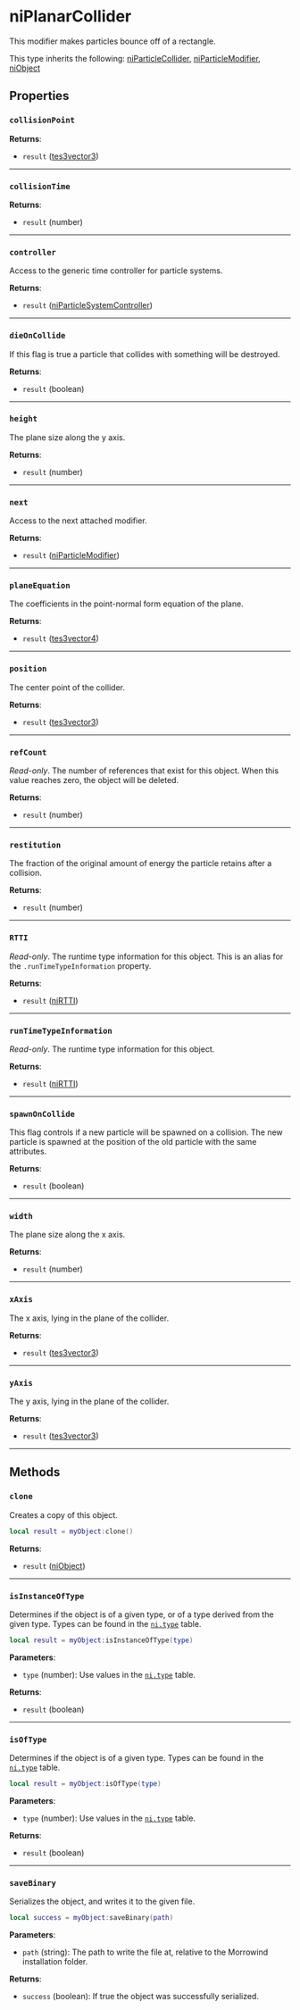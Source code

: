 # niPlanarCollider
<div class="search_terms" style="display: none">niplanarcollider, planarcollider</div>

<!---
	This file is autogenerated. Do not edit this file manually. Your changes will be ignored.
	More information: https://github.com/MWSE/MWSE/tree/master/docs
-->

This modifier makes particles bounce off of a rectangle.

This type inherits the following: [niParticleCollider](../../types/niParticleCollider), [niParticleModifier](../../types/niParticleModifier), [niObject](../../types/niObject)
## Properties

### `collisionPoint`
<div class="search_terms" style="display: none">collisionpoint</div>



**Returns**:

* `result` ([tes3vector3](../../types/tes3vector3))

***

### `collisionTime`
<div class="search_terms" style="display: none">collisiontime</div>



**Returns**:

* `result` (number)

***

### `controller`
<div class="search_terms" style="display: none">controller</div>

Access to the generic time controller for particle systems.

**Returns**:

* `result` ([niParticleSystemController](../../types/niParticleSystemController))

***

### `dieOnCollide`
<div class="search_terms" style="display: none">dieoncollide</div>

If this flag is true a particle that collides with something will be destroyed.

**Returns**:

* `result` (boolean)

***

### `height`
<div class="search_terms" style="display: none">height</div>

The plane size along the y axis.

**Returns**:

* `result` (number)

***

### `next`
<div class="search_terms" style="display: none">next</div>

Access to the next attached modifier.

**Returns**:

* `result` ([niParticleModifier](../../types/niParticleModifier))

***

### `planeEquation`
<div class="search_terms" style="display: none">planeequation</div>

The coefficients in the point-normal form equation of the plane.

**Returns**:

* `result` ([tes3vector4](../../types/tes3vector4))

***

### `position`
<div class="search_terms" style="display: none">position</div>

The center point of the collider.

**Returns**:

* `result` ([tes3vector3](../../types/tes3vector3))

***

### `refCount`
<div class="search_terms" style="display: none">refcount</div>

*Read-only*. The number of references that exist for this object. When this value reaches zero, the object will be deleted.

**Returns**:

* `result` (number)

***

### `restitution`
<div class="search_terms" style="display: none">restitution</div>

The fraction of the original amount of energy the particle retains after a collision.

**Returns**:

* `result` (number)

***

### `RTTI`
<div class="search_terms" style="display: none">rtti</div>

*Read-only*. The runtime type information for this object. This is an alias for the `.runTimeTypeInformation` property.

**Returns**:

* `result` ([niRTTI](../../types/niRTTI))

***

### `runTimeTypeInformation`
<div class="search_terms" style="display: none">runtimetypeinformation</div>

*Read-only*. The runtime type information for this object.

**Returns**:

* `result` ([niRTTI](../../types/niRTTI))

***

### `spawnOnCollide`
<div class="search_terms" style="display: none">spawnoncollide</div>

This flag controls if a new particle will be spawned on a collision. The new particle is spawned at the position of the old particle with the same attributes.

**Returns**:

* `result` (boolean)

***

### `width`
<div class="search_terms" style="display: none">width</div>

The plane size along the x axis.

**Returns**:

* `result` (number)

***

### `xAxis`
<div class="search_terms" style="display: none">xaxis</div>

The x axis, lying in the plane of the collider.

**Returns**:

* `result` ([tes3vector3](../../types/tes3vector3))

***

### `yAxis`
<div class="search_terms" style="display: none">yaxis</div>

The y axis, lying in the plane of the collider.

**Returns**:

* `result` ([tes3vector3](../../types/tes3vector3))

***

## Methods

### `clone`
<div class="search_terms" style="display: none">clone</div>

Creates a copy of this object.

```lua
local result = myObject:clone()
```

**Returns**:

* `result` ([niObject](../../types/niObject))

***

### `isInstanceOfType`
<div class="search_terms" style="display: none">isinstanceoftype, instanceoftype</div>

Determines if the object is of a given type, or of a type derived from the given type. Types can be found in the [`ni.type`](https://mwse.github.io/MWSE/references/ni/types/) table.

```lua
local result = myObject:isInstanceOfType(type)
```

**Parameters**:

* `type` (number): Use values in the [`ni.type`](https://mwse.github.io/MWSE/references/ni/types/) table.

**Returns**:

* `result` (boolean)

***

### `isOfType`
<div class="search_terms" style="display: none">isoftype, oftype</div>

Determines if the object is of a given type. Types can be found in the [`ni.type`](https://mwse.github.io/MWSE/references/ni/types/) table.

```lua
local result = myObject:isOfType(type)
```

**Parameters**:

* `type` (number): Use values in the [`ni.type`](https://mwse.github.io/MWSE/references/ni/types/) table.

**Returns**:

* `result` (boolean)

***

### `saveBinary`
<div class="search_terms" style="display: none">savebinary</div>

Serializes the object, and writes it to the given file.

```lua
local success = myObject:saveBinary(path)
```

**Parameters**:

* `path` (string): The path to write the file at, relative to the Morrowind installation folder.

**Returns**:

* `success` (boolean): If true the object was successfully serialized.

